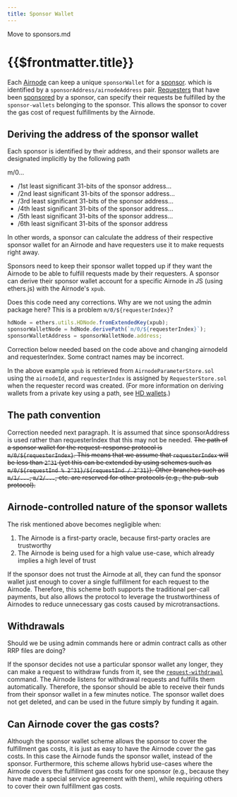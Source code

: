 ```yaml
---
title: Sponsor Wallet
---
```

<Fix>Move to sponsors.md</Fix>
# {{$frontmatter.title}}

<TocHeader />
<TOC class="table-of-contents" :include-level="[2,3]" />

Each [Airnode](Airnode.md) can keep a unique `sponsorWallet` for a [sponsor](sponsor.md). which is identified by a `sponsorAddress/airnodeAddress` pair. [Requesters](requester.md) that have been  [sponsored](sponsorship.md) by a sponsor, can specify their requests be fulfilled by the  `sponsor-wallets` belonging to the sponsor. This allows the sponsor to cover the gas cost of request fulfillments by the Airnode.

## Deriving the address of the sponsor wallet

Each sponsor is identified by their address, and their sponsor wallets are designated implicitly by the following path

m/0...

- /1st least significant 31-bits of the sponsor address...
- /2nd least significant 31-bits of the sponsor address...
- /3rd least significant 31-bits of the sponsor address...
- /4th least significant 31-bits of the sponsor address...
- /5th least significant 31-bits of the sponsor address...
- /6th least significant 31-bits of the sponsor address

In other words, a sponsor can calculate the address of their respective sponsor wallet for an Airnode and have requesters use it to make requests right away.

Sponsors need to keep their sponsor wallet topped up if they want the Airnode to be able to fulfill requests made by their requesters. A sponsor can derive their sponsor wallet account for a specific Airnode in JS (using ethers.js) with the Airnode's `xpub`.


<Fix>Does this code need any corrections. Why are we not using the admin package here? This is a problem `m/0/${requesterIndex}`?</Fix>
```js
hdNode = ethers.utils.HDNode.fromExtendedKey(xpub);
sponsorWalletNode = hdNode.derivePath(`m/0/${requesterIndex}`);
sponsorWalletAddress = sponsorWalletNode.address;
```
<Fix>Correction below needed based on the code above and changing airnodeId and requesterIndex. Some contract names may be incorrect.</Fix>

In the above example `xpub` is retrieved from `AirnodeParameterStore.sol` using the `airnodeId`, and `requesterIndex` is assigned by `RequesterStore.sol` when the requester record was created. (For more information on deriving wallets from a private key using a path, see [HD wallets](https://github.com/ethereumbook/ethereumbook/blob/develop/05wallets.asciidoc#hd_wallets).)

## The path convention

<Fix>Correction needed next paragraph. It is assumed that since sponsorAddress is used rather than requesterIndex that this may not be needed.</Fix>
~~The path of a sponsor wallet for the request–response protocol is `m/0/${requesterIndex}`. This means that we assume that `requesterIndex` will be less than `2^31` (yet this can be extended by using schemes such as `m/0/${requestInd % 2^31}/${requestInd / 2^31}`). Other branches such as `m/1/...`, `m/2/...`, etc. are reserved for other protocols (e.g., the pub–sub protocol).~~

## Airnode-controlled nature of the sponsor wallets

<SponsorWalletWarning/>

The risk mentioned above becomes negligible when:

1. The Airnode is a first-party oracle, because first-party oracles are trustworthy
2. The Airnode is being used for a high value use-case, which already implies a high level of trust

If the sponsor does not trust the Airnode at all, they can fund the sponsor wallet just enough to cover a single fulfillment for each request to the Airnode. Therefore, this scheme both supports the traditional per-call payments, but also allows the protocol to leverage the trustworthiness of Airnodes to reduce unnecessary gas costs caused by microtransactions.

## Withdrawals

<Fix>Should we be using admin commands here or admin contract calls as other RRP files are doing?</Fix>

If the sponsor decides not use a particular sponsor wallet any longer, they can make a request to withdraw funds from it, see the [`request-withdrawal`](../../cli-commands.md#request-withdrawal) command. The Airnode listens for withdrawal requests and fulfills them automatically. Therefore, the sponsor should be able to receive their funds from their sponsor wallet in a few minutes notice. The sponsor wallet does not get deleted, and can be used in the future simply by funding it again.

## Can Airnode cover the gas costs?

Although the sponsor wallet scheme allows the sponsor to cover the fulfillment gas costs, it is just as easy to have the Airnode cover the gas costs. In this case the Airnode funds the sponsor wallet, instead of the sponsor. Furthermore, this scheme allows hybrid use-cases where the Airnode covers the fulfillment gas costs for one sponsor (e.g., because they have made a special service agreement with them), while requiring others to cover their own fulfillment gas costs.
